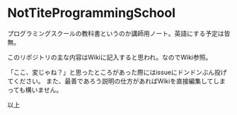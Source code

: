 NotTiteProgrammingSchool
========================

プログラミングスクールの教科書というのか講師用ノート。英語にする予定は皆無。

このリポジトリの主な内容はWikiに記入すると思われ。なのでWiki参照。

「ここ、変じゃね？」と思ったところがあった際にはissueにドンドンぶん投げてください。
また、最善であろう説明の仕方があればWikiを直接編集してしまっても構いません。

以上
